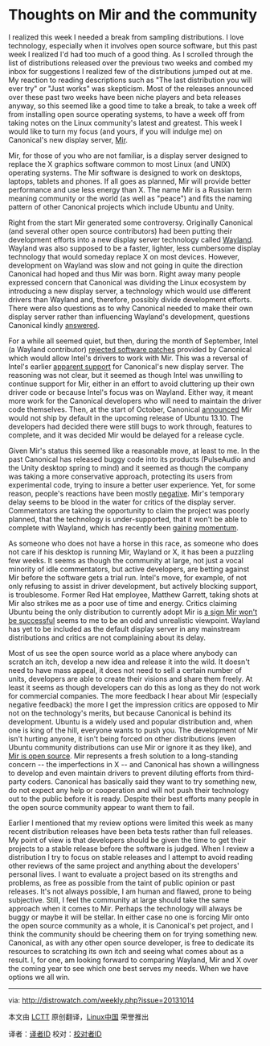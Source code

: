 Thoughts on Mir and the community
================================================================================
I realized this week I needed a break from sampling distributions. I love technology, especially when it involves open source software, but this past week I realized I'd had too much of a good thing. As I scrolled through the list of distributions released over the previous two weeks and combed my inbox for suggestions I realized few of the distributions jumped out at me. My reaction to reading descriptions such as "The last distribution you will ever try" or "Just works" was skepticism. Most of the releases announced over these past two weeks have been niche players and beta releases anyway, so this seemed like a good time to take a break, to take a week off from installing open source operating systems, to have a week off from taking notes on the Linux community's latest and greatest. This week I would like to turn my focus (and yours, if you will indulge me) on Canonical's new display server, [Mir][1].

Mir, for those of you who are not familiar, is a display server designed to replace the X graphics software common to most Linux (and UNIX) operating systems. The Mir software is designed to work on desktops, laptops, tablets and phones. If all goes as planned, Mir will provide better performance and use less energy than X. The name Mir is a Russian term meaning community or the world (as well as "peace") and fits the naming pattern of other Canonical projects which include Ubuntu and Unity.

Right from the start Mir generated some controversy. Originally Canonical (and several other open source contributors) had been putting their development efforts into a new display server technology called [Wayland][2]. Wayland was also supposed to be a faster, lighter, less cumbersome display technology that would someday replace X on most devices. However, development on Wayland was slow and not going in quite the direction Canonical had hoped and thus Mir was born. Right away many people expressed concern that Canonical was dividing the Linux ecosystem by introducing a new display server, a technology which would use different drivers than Wayland and, therefore, possibly divide development efforts. There were also questions as to why Canonical needed to make their own display server rather than influencing Wayland's development, questions Canonical kindly [answered][3].

For a while all seemed quiet, but then, during the month of September, Intel (a Wayland contributor) [rejected software patches][4] provided by Canonical which would allow Intel's drivers to work with Mir. This was a reversal of Intel's earlier [apparent support][5] for Canonical's new display server. The reasoning was not clear, but it seemed as though Intel was unwilling to continue support for Mir, either in an effort to avoid cluttering up their own driver code or because Intel's focus was on Wayland. Either way, it meant more work for the Canonical developers who will need to maintain the driver code themselves. Then, at the start of October, Canonical [announced][6] Mir would not ship by default in the upcoming release of Ubuntu 13.10. The developers had decided there were still bugs to work through, features to complete, and it was decided Mir would be delayed for a release cycle.

Given Mir's status this seemed like a reasonable move, at least to me. In the past Canonical has released buggy code into its products (PulseAudio and the Unity desktop spring to mind) and it seemed as though the company was taking a more conservative approach, protecting its users from experimental code, trying to insure a better user experience. Yet, for some reason, people's reactions have been mostly [negative][7]. Mir's temporary delay seems to be blood in the water for critics of the display server. Commentators are taking the opportunity to claim the project was poorly planned, that the technology is under-supported, that it won't be able to complete with Wayland, which has recently been [gaining][8] [momentum][9].

As someone who does not have a horse in this race, as someone who does not care if his desktop is running Mir, Wayland or X, it has been a puzzling few weeks. It seems as though the community at large, not just a vocal minority of idle commentators, but active developers, are betting against Mir before the software gets a trial run. Intel's move, for example, of not only refusing to assist in driver development, but actively blocking support, is troublesome. Former Red Hat employee, Matthew Garrett, taking shots at Mir also strikes me as a poor use of time and energy. Critics claiming Ubuntu being the only distribution to currently adopt Mir is [a sign Mir won't be successful][10] seems to me to be an odd and unrealistic viewpoint. Wayland has yet to be included as the default display server in any mainstream distributions and critics are not complaining about its delay.

Most of us see the open source world as a place where anybody can scratch an itch, develop a new idea and release it into the wild. It doesn't need to have mass appeal, it does not need to sell a certain number of units, developers are able to create their visions and share them freely. At least it seems as though developers can do this as long as they do not work for commercial companies. The more feedback I hear about Mir (especially negative feedback) the more I get the impression critics are opposed to Mir not on the technology's merits, but because Canonical is behind its development. Ubuntu is a widely used and popular distribution and, when one is king of the hill, everyone wants to push you. The development of Mir isn't hurting anyone, it isn't being forced on other distributions (even Ubuntu community distributions can use Mir or ignore it as they like), and [Mir is open source][11]. Mir represents a fresh solution to a long-standing concern -- the imperfections in X -- and Canonical has shown a willingness to develop and even maintain drivers to prevent diluting efforts from third-party coders. Canonical has basically said they want to try something new, do not expect any help or cooperation and will not push their technology out to the public before it is ready. Despite their best efforts many people in the open source community appear to want them to fail.

Earlier I mentioned that my review options were limited this week as many recent distribution releases have been beta tests rather than full releases. My point of view is that developers should be given the time to get their projects to a stable release before the software is judged. When I review a distribution I try to focus on stable releases and I attempt to avoid reading other reviews of the same project and anything about the developers' personal lives. I want to evaluate a project based on its strengths and problems, as free as possible from the taint of public opinion or past releases. It's not always possible, I am human and flawed, prone to being subjective. Still, I feel the community at large should take the same approach when it comes to Mir. Perhaps the technology will always be buggy or maybe it will be stellar. In either case no one is forcing Mir onto the open source community as a whole, it is Canonical's pet project, and I think the community should be cheering them on for trying something new. Canonical, as with any other open source developer, is free to dedicate its resources to scratching its own itch and seeing what comes about as a result. I, for one, am looking forward to comparing Wayland, Mir and X over the coming year to see which one best serves my needs. When we have options we all win.

--------------------------------------------------------------------------------

via: http://distrowatch.com/weekly.php?issue=20131014

本文由 [LCTT](https://github.com/LCTT/TranslateProject) 原创翻译，[Linux中国](http://linux.cn/) 荣誉推出

译者：[译者ID](https://github.com/译者ID) 校对：[校对者ID](https://github.com/校对者ID)

[1]:https://wiki.ubuntu.com/Mir/
[2]:http://wayland.freedesktop.org/
[3]:https://wiki.ubuntu.com/Mir/Spec?action=show&redirect=MirSpec#Why_Not_Wayland_.2BAC8_Weston.3F
[4]:http://arstechnica.com/information-technology/2013/09/intel-rejection-of-ubuntus-mir-patch-forces-canonical-to-go-own-way/
[5]:http://www.phoronix.com/scan.php?page=news_item&px=MTQ1MzU
[6]:http://fridge.ubuntu.com/2013/10/01/xmir-update-for-ubuntu-13-10/
[7]:http://mjg59.dreamwidth.org/28032.html
[8]:http://wayland.freedesktop.org/toolkits.html
[9]:http://sourceforge.net/projects/rebeccablackos/
[10]:http://lwn.net/Articles/556591/
[11]:https://wiki.ubuntu.com/Mir/License